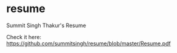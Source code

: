 # resume
Summit Singh Thakur's Resume

Check it here: https://github.com/summitsingh/resume/blob/master/Resume.pdf
